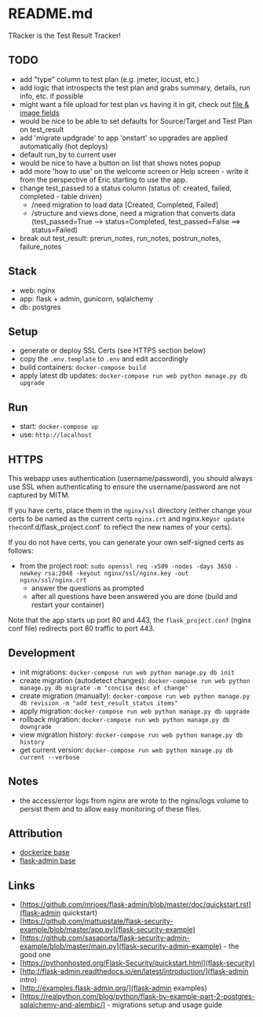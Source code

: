 # README.md

TRacker is the Test Result Tracker!


## TODO
- add "type" column to test plan (e.g. jmeter, locust, etc.)
- add logic that introspects the test plan and grabs summary, details, run info, etc. if possible
- might want a file upload for test plan vs having it in git, check out [file & image fields](http://flask-admin.readthedocs.io/en/latest/advanced/)
- would be nice to be able to set defaults for Source/Target and Test Plan on test_result
- add 'migrate updgrade' to app 'onstart' so upgrades are applied automatically (hot deploys)
- default run_by to current user
- would be nice to have a button on list that shows notes popup
- add more 'how to use' on the welcome screen or Help screen - write it from the perspective of Eric starting to use the app.
- change test_passed to a status column (status of: created, failed, completed - table driven)
  * /need migration to load data [Created, Completed, Failed]
  * /structure and views done, need a migration that converts data (test_passed=True --> status=Completed, test_passed=False ==> status=Failed)
- break out test_result: prerun_notes, run_notes, postrun_notes, failure_notes


## Stack
- web: nginx
- app: flask + admin, gunicorn, sqlalchemy
- db: postgres


## Setup
- generate or deploy SSL Certs (see HTTPS section below)
- copy the `.env.template` to `.env` and edit accordingly
- build containers: `docker-compose build`
- apply latest db updates: `docker-compose run web python manage.py db upgrade`



## Run
- start: `docker-compose up`
- use: `http://localhost`


## HTTPS
This webapp uses authentication (username/password), you should always use SSL when authenticating to ensure the username/password are not captured by MITM.

If you have certs, place them in the `nginx/ssl` directory (either change your certs to be named as the current certs `nginx.crt` and nginx.key` or update the `conf.d/flask_project.conf` to reflect the new names of your certs).

If you do not have certs, you can generate your own self-signed certs as follows:
- from the project root: `sudo openssl req -x509 -nodes -days 3650 -newkey rsa:2048 -keyout nginx/ssl/nginx.key -out nginx/ssl/nginx.crt`
  * answer the questions as prompted
  * after all questions have been answered you are done (build and restart your container)

Note that the app starts up port 80 and 443, the `flask_project.conf` (nginx conf file) redirects port 80 traffic to port 443.


## Development
- init migrations: `docker-compose run web python manage.py db init`
- create migration (autodetect changes): `docker-compose run web python manage.py db migrate -m "concise desc of change"`
- create migration (manually): `docker-compose run web python manage.py db revision -m "add test_result_status items"`
- apply migration: `docker-compose run web python manage.py db upgrade`
- rollback migration: `docker-compose run web python manage.py db downgrade`
- view migration history: `docker-compose run web python manage.py db history`
- get current version: `docker-compose run web python manage.py db current --verbose`

## Notes
- the access/error logs from nginx are wrote to the nginx/logs volume to persist them and to allow easy monitoring of these files.


## Attribution
- [dockerize base](https://realpython.com/blog/python/dockerizing-flask-with-compose-and-machine-from-localhost-to-the-cloud/)
- [flask-admin base](https://github.com/flask-admin/flask-admin/blob/master/examples/sqla/app.py)


## Links
- [https://github.com/mrjoes/flask-admin/blob/master/doc/quickstart.rst](flask-admin quickstart)
- [https://github.com/mattupstate/flask-security-example/blob/master/app.py](flask-security-example)
- [https://github.com/sasaporta/flask-security-admin-example/blob/master/main.py](flask-security-admin-example) - the good one
- [https://pythonhosted.org/Flask-Security/quickstart.html](flask-security)
- [http://flask-admin.readthedocs.io/en/latest/introduction/](flask-admin intro)
- [http://examples.flask-admin.org/](flask-admin examples)
- [https://realpython.com/blog/python/flask-by-example-part-2-postgres-sqlalchemy-and-alembic/] - migrations setup and usage guide
